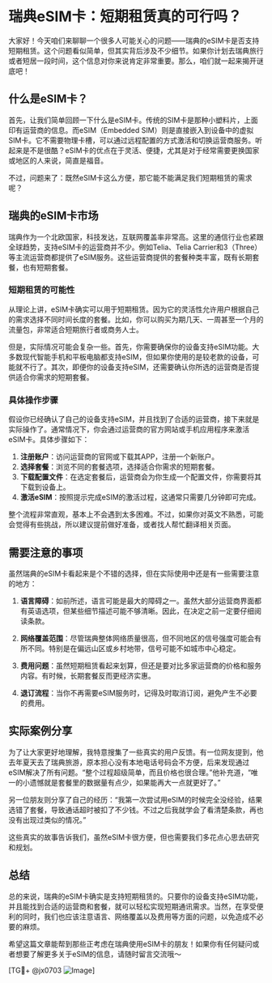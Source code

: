 # 瑞典eSIM卡：短期租赁真的可行吗？

大家好！今天咱们来聊聊一个很多人可能关心的问题——瑞典的eSIM卡是否支持短期租赁。这个问题看似简单，但其实背后涉及不少细节。如果你计划去瑞典旅行或者短居一段时间，这个信息对你来说肯定非常重要。那么，咱们就一起来揭开谜底吧！

## 什么是eSIM卡？

首先，让我们简单回顾一下什么是eSIM卡。传统的SIM卡是那种小塑料片，上面印有运营商的信息。而eSIM（Embedded SIM）则是直接嵌入到设备中的虚拟SIM卡。它不需要物理卡槽，可以通过远程配置的方式激活和切换运营商服务。听起来是不是很酷？eSIM卡的优点在于灵活、便捷，尤其是对于经常需要更换国家或地区的人来说，简直是福音。

不过，问题来了：既然eSIM卡这么方便，那它能不能满足我们短期租赁的需求呢？

## 瑞典的eSIM卡市场

瑞典作为一个北欧国家，科技发达，互联网覆盖率非常高。这里的通信行业也紧跟全球趋势，支持eSIM卡的运营商并不少。例如Telia、Telia Carrier和3（Three）等主流运营商都提供了eSIM服务。这些运营商提供的套餐种类丰富，既有长期套餐，也有短期套餐。

### 短期租赁的可能性

从理论上讲，eSIM卡确实可以用于短期租赁。因为它的灵活性允许用户根据自己的需求选择不同时间长度的套餐。比如，你可以购买为期几天、一周甚至一个月的流量包，非常适合短期旅行者或商务人士。

但是，实际情况可能会复杂一些。首先，你需要确保你的设备支持eSIM功能。大多数现代智能手机和平板电脑都支持eSIM，但如果你使用的是较老款的设备，可能就不行了。其次，即便你的设备支持eSIM，还需要确认你所选的运营商是否提供适合你需求的短期套餐。

### 具体操作步骤

假设你已经确认了自己的设备支持eSIM，并且找到了合适的运营商，接下来就是实际操作了。通常情况下，你会通过运营商的官方网站或手机应用程序来激活eSIM卡。具体步骤如下：

1. **注册账户**：访问运营商的官网或下载其APP，注册一个新账户。
2. **选择套餐**：浏览不同的套餐选项，选择适合你需求的短期套餐。
3. **下载配置文件**：在选定套餐后，运营商会为你生成一个配置文件，你需要将其下载到设备上。
4. **激活eSIM**：按照提示完成eSIM的激活过程，这通常只需要几分钟即可完成。

整个流程非常直观，基本上不会遇到太多困难。不过，如果你对英文不熟悉，可能会觉得有些挑战，所以建议提前做好准备，或者找人帮忙翻译相关页面。

## 需要注意的事项

虽然瑞典的eSIM卡看起来是个不错的选择，但在实际使用中还是有一些需要注意的地方：

1. **语言障碍**：如前所述，语言可能是最大的障碍之一。虽然大部分运营商界面都有英语选项，但某些细节描述可能不够清晰。因此，在决定之前一定要仔细阅读条款。
   
2. **网络覆盖范围**：尽管瑞典整体网络质量很高，但不同地区的信号强度可能会有所不同。特别是在偏远山区或乡村地带，信号可能不如城市中心稳定。

3. **费用问题**：虽然短期租赁看起来划算，但还是要对比多家运营商的价格和服务内容。有时候，长期套餐反而更经济实惠。

4. **退订流程**：当你不再需要eSIM服务时，记得及时取消订阅，避免产生不必要的费用。

## 实际案例分享

为了让大家更好地理解，我特意搜集了一些真实的用户反馈。有一位网友提到，他去年夏天去了瑞典旅游，原本担心没有本地电话号码会不方便，后来发现通过eSIM解决了所有问题。“整个过程超级简单，而且价格也很合理。”他补充道，“唯一的小遗憾就是套餐里的数据量有点少，如果能再大一点就更好了。”

另一位朋友则分享了自己的经历：“我第一次尝试用eSIM的时候完全没经验，结果选错了套餐，导致通话超时被扣了不少钱。不过之后我就学会了看清楚条款，再也没有出现过类似的情况。”

这些真实的故事告诉我们，虽然eSIM卡很方便，但也需要我们多花点心思去研究和规划。

## 总结

总的来说，瑞典的eSIM卡确实是支持短期租赁的。只要你的设备支持eSIM功能，并且能找到合适的运营商和套餐，就可以轻松实现短期通讯需求。当然，在享受便利的同时，我们也应该注意语言、网络覆盖以及费用等方面的问题，以免造成不必要的麻烦。

希望这篇文章能帮到那些正考虑在瑞典使用eSIM卡的朋友！如果你有任何疑问或者想要了解更多关于eSIM的信息，请随时留言交流哦～ 

[TG💪+ @jx0703 ![Image](https://github.com/user-attachments/assets/dbca1d08-cadb-493c-b0ec-ad6f7a83f270)]